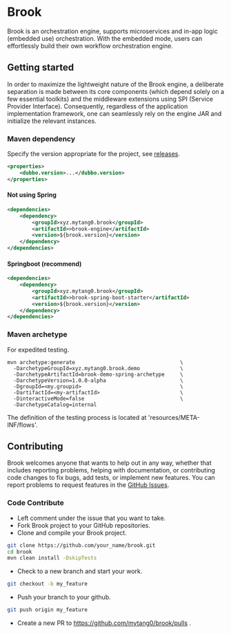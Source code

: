 # Brook

Brook is an orchestration engine, supports microservices and in-app logic (embedded use) orchestration. With the embedded mode, users can effortlessly build their own workflow orchestration engine.

## Getting started

In order to maximize the lightweight nature of the Brook engine, a deliberate separation is made between its core components (which depend solely on a few essential toolkits) and the middleware extensions using SPI (Service Provider Interface). Consequently, regardless of the application implementation framework, one can seamlessly rely on the engine JAR and initialize the relevant instances.

### Maven dependency

Specify the version appropriate for the project, see [releases](https://github.com/mytang0/brook/releases).
```xml
<properties>
    <dubbo.version>...</dubbo.version>
</properties>
```

#### Not using Spring

```xml
<dependencies>
    <dependency>
        <groupId>xyz.mytang0.brook</groupId>
        <artifactId>>brook-engine</artifactId>
        <version>${brook.version}</version>
    </dependency>
</dependencies>
```

#### Springboot (recommend)

```xml
<dependencies>
    <dependency>
        <groupId>xyz.mytang0.brook</groupId>
        <artifactId>>brook-spring-boot-starter</artifactId>
        <version>${brook.version}</version>
    </dependency>
</dependencies>
```

### Maven archetype

For expedited testing.

```shell
mvn archetype:generate                                  \
  -DarchetypeGroupId=xyz.mytang0.brook.demo             \
  -DarchetypeArtifactId=brook-demo-spring-archetype     \
  -DarchetypeVersion=1.0.0-alpha                        \
  -DgroupId=<my.groupid>                                \
  -DartifactId=<my-artifactId>                          \
  -DinteractiveMode=false                               \
  -DarchetypeCatalog=internal
```

The definition of the testing process is located at 'resources/META-INF/flows'.

## Contributing

Brook welcomes anyone that wants to help out in any way, whether that includes reporting problems, helping with documentation, or contributing code changes to fix bugs, add tests, or implement new features. You can report problems to request features in the [GitHub Issues](https://github.com/mytang0/brook/issues).

### Code Contribute

- Left comment under the issue that you want to take.
- Fork Brook project to your GitHub repositories.
- Clone and compile your Brook project.
```bash
git clone https://github.com/your_name/brook.git
cd brook
mvn clean install -DskipTests
```
- Check to a new branch and start your work.
```bash
git checkout -b my_feature
```
- Push your branch to your github.
```bash
git push origin my_feature
```
- Create a new PR to https://github.com/mytang0/brook/pulls .